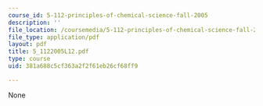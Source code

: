 ```yaml
---
course_id: 5-112-principles-of-chemical-science-fall-2005
description: ''
file_location: /coursemedia/5-112-principles-of-chemical-science-fall-2005/381a688c5cf363a2f2f61eb26cf68ff9_5_1122005L12.pdf
file_type: application/pdf
layout: pdf
title: 5_1122005L12.pdf
type: course
uid: 381a688c5cf363a2f2f61eb26cf68ff9

---
```

None